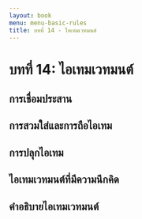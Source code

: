 ```yaml
---
layout: book
menu: menu-basic-rules
title: บทที่ 14 - ไอเทมเวทมนต์
---
```

# บทที่ 14: ไอเทมเวทมนต์
## การเชื่อมประสาน
## การสวมใส่และการถือไอเทม
## การปลุกไอเทม
## ไอเทมเวทมนต์ที่มีความนึกคิด
## คำอธิบายไอเทมเวทมนต์